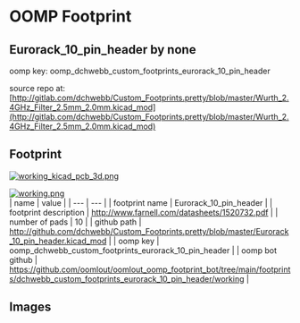 # OOMP Footprint  
## Eurorack_10_pin_header  by none  
  
oomp key: oomp_dchwebb_custom_footprints_eurorack_10_pin_header  
  
source repo at: [http://gitlab.com/dchwebb/Custom_Footprints.pretty/blob/master/Wurth_2.4GHz_Filter_2.5mm_2.0mm.kicad_mod](http://gitlab.com/dchwebb/Custom_Footprints.pretty/blob/master/Wurth_2.4GHz_Filter_2.5mm_2.0mm.kicad_mod)  
## Footprint  
  
[![working_kicad_pcb_3d.png](working_kicad_pcb_3d_600.png)](working_kicad_pcb_3d.png)  
  
[![working.png](working_600.png)](working.png)  
| name | value | 
| --- | --- | 
| footprint name | Eurorack_10_pin_header | 
| footprint description | http://www.farnell.com/datasheets/1520732.pdf | 
| number of pads | 10 | 
| github path | http://github.com/dchwebb/Custom_Footprints.pretty/blob/master/Eurorack_10_pin_header.kicad_mod | 
| oomp key | oomp_dchwebb_custom_footprints_eurorack_10_pin_header | 
| oomp bot github | https://github.com/oomlout/oomlout_oomp_footprint_bot/tree/main/footprints/dchwebb_custom_footprints_eurorack_10_pin_header/working | 
## Images  
